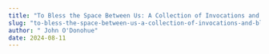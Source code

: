 ```yaml
---
title: "To Bless the Space Between Us: A Collection of Invocations and Blessings"
slug: "to-bless-the-space-between-us-a-collection-of-invocations-and-blessings"
author: " John O'Donohue"
date: 2024-08-11
---
```

